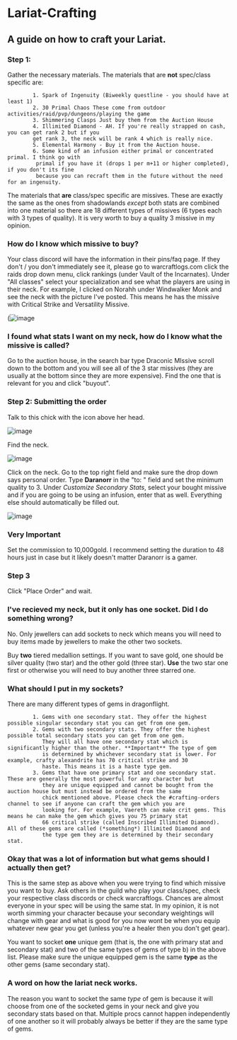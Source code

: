 # Lariat-Crafting
## A guide on how to craft your Lariat.

### Step 1: 
Gather the necessary materials. The materials that are **not** spec/class specific are:

            1. Spark of Ingenuity (Biweekly questline - you should have at least 1)
            2. 30 Primal Chaos These come from outdoor activities/raid/pvp/dungeons/playing the game
            3. Shimmering Clasps Just buy them from the Auction House
            4. Illimited Diamond - AH. If you're really strapped on cash, you can get rank 2 but if you 
            get rank 3, the neck will be rank 4 which is really nice.
            5. Elemental Harmony - Buy it from the Auction house. 
            6. Some kind of an infusion either primal or concentrated primal. I think go with 
             primal if you have it (drops 1 per m+11 or higher completed), if you don't its fine 
             because you can recraft them in the future without the need for an ingenuity. 

The materials that **are** class/spec specific are missives. These are exactly the same as the ones from 
shadowlands *except* both stats are combined into one material so there are 18 different types of missives 
(6 types each with 3 types of quality). It is very worth to buy a quality 3 missive in my opinion.

### How do I know which missive to buy?

Your class discord will have the information in their pins/faq page. If they don't / you don't immediately
see it, please go to warcraftlogs.com click the raids drop down menu, click rankings (under Vault of the 
Incarnates). Under "All classes" select your specialization and see what the players are using in their 
neck. For example, I clicked on Norahh under Windwalker Monk and see the neck with the picture I've posted. 
This means he has the missive with Critical Strike and Versatility Missive. 

(![image](https://user-images.githubusercontent.com/80606953/208825689-b4db6ed6-4fb0-48c1-b462-c92fc6748dc0.png)

### I found what stats I want on my neck, how do I know what the missive is called?

Go to the auction house, in the search bar type Draconic MIssive scroll down to the bottom and you will 
see all of the 3 star missives (they are usually at the bottom since they are more expensive). Find the 
one that is relevant for you and click "buyout". 

### Step 2: Submitting the order

Talk to this chick with the icon above her head. 

![image](https://user-images.githubusercontent.com/80606953/208825848-dc8c41fd-67c6-4c75-860c-591a8003e735.png)

Find the neck.

![image](https://user-images.githubusercontent.com/80606953/208825920-e107f062-4bf7-4178-ae4a-c0a833f1ddf3.png)

Click on the neck. Go to the top right field and make sure the drop down says personal order. Type **Daranorr** in 
the "to:  " field and set the minimum quality to 3. Under *Customize Secondary Stats*, select your bought missive 
and if you are going to be using an infusion, enter that as well. Everything else should automatically be filled out. 

![image](https://user-images.githubusercontent.com/80606953/208825962-146c8e87-0ea5-4493-8d1b-3abc8b431c43.png)

### Very Important

Set the commission to 10,000gold. I recommend setting the duration to 48 hours just in case but it likely doesn't matter 
Daranorr is a gamer.

### Step 3

Click "Place Order" and wait.

### I've recieved my neck, but it only has one socket. Did I do something wrong?

No. Only jewellers can add sockets to neck which means you will need to buy items made by jewellers to make the other two 
sockets. 

Buy **two** tiered medallion settings. If you want to save gold, one should be silver quality (two star) and the other gold 
(three star). **Use** the two star one first or otherwise you will need to buy another three starred one.

### What should I put in my sockets?

There are many different types of gems in dragonflight. 

            1. Gems with one secondary stat. They offer the highest possible singular secondary stat you can get from one gem.
            2. Gems with two secondary stats. They offer the highest possible total secondary stats you can get from one gem. 
               They will all have one secondary stat which is significantly higher than the other. **Important** The type of gem
               is determined by whichever secondary stat is lower. For example, crafty alexandrite has 70 critical strike and 30
               haste. This means it is a haste type gem.
            3. Gems that have one primary stat and one secondary stat. These are generally the most powerful for any character but
               they are unique equipped and cannot be bought from the auction house but must instead be ordered from the same
               chick mentioned above. Please check the #crafting-orders channel to see if anyone can craft the gem which you are
               looking for. For example, Vaereth can make crit gems. This means he can make the gem which gives you 75 primary stat 
               66 critical strike (called Inscribed Illimited Diamond). All of these gems are called (*something*) Illimited Diamond and
               the type gem they are is determined by their secondary stat. 
            
### Okay that was a lot of information but what gems should I actually then get?    
            
This is the same step as above when you were trying to find which missive you want to buy. Ask others in the guild who play your 
class/spec, check your respective class discords or check warcraftlogs. Chances are almost everyone in your spec will be using the same stat. 
In my opinion, it is not worth simming your character because your secondary weightings will change with gear and what is good for you now wont 
be when you equip whatever new gear you get (unless you're a healer then you don't get gear). 

You want to socket **one** unique gem (that is, the one with primary stat and secondary stat) and two of the 
same types of gems of type b) in the above list. Please make sure the unique equipped gem is the same **type** as the other gems 
(same secondary stat).    

### A word on how the lariat neck works.
            
The reason you want to socket the same *type* of gem is because it will choose from one of the socketed gems in your neck and 
give you secondary stats based on that. Multiple procs cannot happen independently of one another so it will probably always be 
better if they are the same type of gems.
